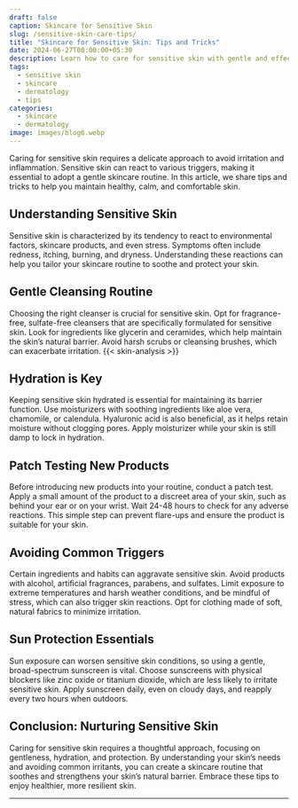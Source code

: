 ```yaml
---
draft: false
caption: Skincare for Sensitive Skin
slug: /sensitive-skin-care-tips/
title: "Skincare for Sensitive Skin: Tips and Tricks"
date: 2024-06-27T00:00:00+05:30
description: Learn how to care for sensitive skin with gentle and effective skincare tips.
tags:
  - sensitive skin
  - skincare
  - dermatology
  - tips
categories:
  - skincare
  - dermatology
image: images/blog6.webp
---
```


Caring for sensitive skin requires a delicate approach to avoid irritation and inflammation. Sensitive skin can react to various triggers, making it essential to adopt a gentle skincare routine. In this article, we share tips and tricks to help you maintain healthy, calm, and comfortable skin.

## Understanding Sensitive Skin

Sensitive skin is characterized by its tendency to react to environmental factors, skincare products, and even stress. Symptoms often include redness, itching, burning, and dryness. Understanding these reactions can help you tailor your skincare routine to soothe and protect your skin.

## Gentle Cleansing Routine

Choosing the right cleanser is crucial for sensitive skin. Opt for fragrance-free, sulfate-free cleansers that are specifically formulated for sensitive skin. Look for ingredients like glycerin and ceramides, which help maintain the skin’s natural barrier. Avoid harsh scrubs or cleansing brushes, which can exacerbate irritation.
{{< skin-analysis >}}
## Hydration is Key

Keeping sensitive skin hydrated is essential for maintaining its barrier function. Use moisturizers with soothing ingredients like aloe vera, chamomile, or calendula. Hyaluronic acid is also beneficial, as it helps retain moisture without clogging pores. Apply moisturizer while your skin is still damp to lock in hydration.

## Patch Testing New Products

Before introducing new products into your routine, conduct a patch test. Apply a small amount of the product to a discreet area of your skin, such as behind your ear or on your wrist. Wait 24-48 hours to check for any adverse reactions. This simple step can prevent flare-ups and ensure the product is suitable for your skin.

## Avoiding Common Triggers

Certain ingredients and habits can aggravate sensitive skin. Avoid products with alcohol, artificial fragrances, parabens, and sulfates. Limit exposure to extreme temperatures and harsh weather conditions, and be mindful of stress, which can also trigger skin reactions. Opt for clothing made of soft, natural fabrics to minimize irritation.

## Sun Protection Essentials

Sun exposure can worsen sensitive skin conditions, so using a gentle, broad-spectrum sunscreen is vital. Choose sunscreens with physical blockers like zinc oxide or titanium dioxide, which are less likely to irritate sensitive skin. Apply sunscreen daily, even on cloudy days, and reapply every two hours when outdoors.

## Conclusion: Nurturing Sensitive Skin

Caring for sensitive skin requires a thoughtful approach, focusing on gentleness, hydration, and protection. By understanding your skin’s needs and avoiding common irritants, you can create a skincare routine that soothes and strengthens your skin’s natural barrier. Embrace these tips to enjoy healthier, more resilient skin.

---
